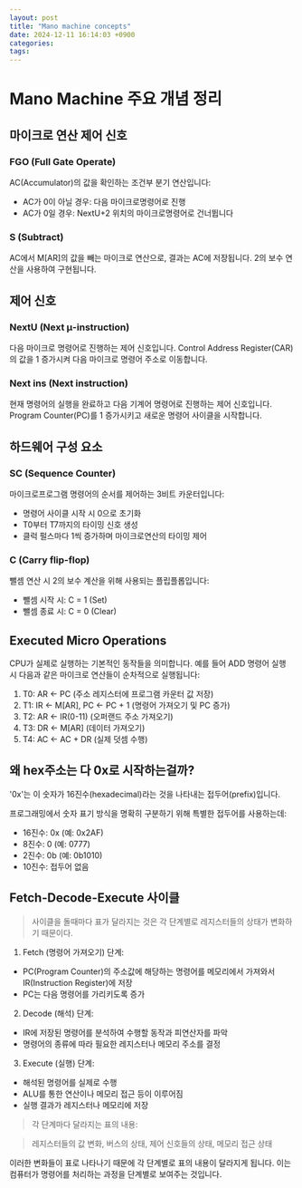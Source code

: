 ```yaml
---
layout: post
title: "Mano machine concepts"
date: 2024-12-11 16:14:03 +0900
categories: 
tags: 
---
```


# Mano Machine 주요 개념 정리

## 마이크로 연산 제어 신호

### FGO (Full Gate Operate)
AC(Accumulator)의 값을 확인하는 조건부 분기 연산입니다:
- AC가 0이 아닐 경우: 다음 마이크로명령어로 진행
- AC가 0일 경우: NextU+2 위치의 마이크로명령어로 건너뜁니다

### S (Subtract)
AC에서 M[AR]의 값을 빼는 마이크로 연산으로, 결과는 AC에 저장됩니다. 2의 보수 연산을 사용하여 구현됩니다.

## 제어 신호

### NextU (Next μ-instruction)
다음 마이크로 명령어로 진행하는 제어 신호입니다. Control Address Register(CAR)의 값을 1 증가시켜 다음 마이크로 명령어 주소로 이동합니다.

### Next ins (Next instruction)
현재 명령어의 실행을 완료하고 다음 기계어 명령어로 진행하는 제어 신호입니다. Program Counter(PC)를 1 증가시키고 새로운 명령어 사이클을 시작합니다.

## 하드웨어 구성 요소

### SC (Sequence Counter)
마이크로프로그램 명령어의 순서를 제어하는 3비트 카운터입니다:
- 명령어 사이클 시작 시 0으로 초기화
- T0부터 T7까지의 타이밍 신호 생성
- 클럭 펄스마다 1씩 증가하며 마이크로연산의 타이밍 제어

### C (Carry flip-flop)
뺄셈 연산 시 2의 보수 계산을 위해 사용되는 플립플롭입니다:
- 뺄셈 시작 시: C = 1 (Set)
- 뺄셈 종료 시: C = 0 (Clear)

## Executed Micro Operations
CPU가 실제로 실행하는 기본적인 동작들을 의미합니다. 예를 들어 ADD 명령어 실행 시 다음과 같은 마이크로 연산들이 순차적으로 실행됩니다:

1. T0: AR ← PC (주소 레지스터에 프로그램 카운터 값 저장)
2. T1: IR ← M[AR], PC ← PC + 1 (명령어 가져오기 및 PC 증가)
3. T2: AR ← IR(0-11) (오퍼랜드 주소 가져오기)
4. T3: DR ← M[AR] (데이터 가져오기)
5. T4: AC ← AC + DR (실제 덧셈 수행)

## 왜 hex주소는 다 0x로 시작하는걸까?

'0x'는 이 숫자가 16진수(hexadecimal)라는 것을 나타내는 접두어(prefix)입니다.

프로그래밍에서 숫자 표기 방식을 명확히 구분하기 위해 특별한 접두어를 사용하는데:

- 16진수: 0x (예: 0x2AF)
- 8진수: 0 (예: 0777)
- 2진수: 0b (예: 0b1010)
- 10진수: 접두어 없음

## Fetch-Decode-Execute 사이클

> 사이클을 돌때마다 표가 달라지는 것은 각 단계별로 레지스터들의 상태가 변화하기 때문이다.

1. Fetch (명령어 가져오기) 단계:

- PC(Program Counter)의 주소값에 해당하는 명령어를 메모리에서 가져와서 IR(Instruction Register)에 저장
- PC는 다음 명령어를 가리키도록 증가

2. Decode (해석) 단계:

- IR에 저장된 명령어를 분석하여 수행할 동작과 피연산자를 파악
- 명령어의 종류에 따라 필요한 레지스터나 메모리 주소를 결정

3. Execute (실행) 단계:

- 해석된 명령어를 실제로 수행
- ALU를 통한 연산이나 메모리 접근 등이 이루어짐
- 실행 결과가 레지스터나 메모리에 저장

> 각 단계마다 달라지는 표의 내용:

> 레지스터들의 값 변화, 버스의 상태, 제어 신호들의 상태, 메모리 접근 상태

이러한 변화들이 표로 나타나기 때문에 각 단계별로 표의 내용이 달라지게 됩니다.
이는 컴퓨터가 명령어를 처리하는 과정을 단계별로 보여주는 것입니다.